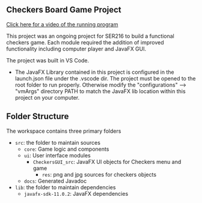 ## Checkers Board Game Project

[Click here for a video of the running program](https://recordit.co/SzfD0LFYLY)

This project was an ongoing project for SER216 to build a functional checkers 
game. Each module required the addition of improved functionality including 
computer player and JavaFX GUI.

The project was built in VS Code. 
  - The JavaFX Library contained in this project is configured in the launch.json file under the .vscode dir. The project must be opened to the root folder to run properly. Otherwise modify the "configurations" --> "vmArgs" directory PATH to match the JavaFX lib location within this project on your computer.

## Folder Structure

The workspace contains three primary folders

- `src`: the folder to maintain sources
    - `core`: Game logic and components
    - `ui`: User interface modules
        - `CheckersGUI_src`: JavaFX UI objects for Checkers menu and game
            - `res`: png and jpg sources for checkers objects
    - `docs`: Generated Javadoc
- `lib`: the folder to maintain dependencies
    - `javafx-sdk-11.0.2`: JavaFX dependencies


